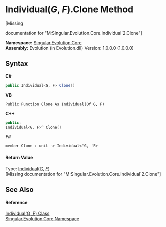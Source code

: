 # Individual(*G*, *F*).Clone Method 
 

\[Missing <summary> documentation for "M:Singular.Evolution.Core.Individual`2.Clone"\]

**Namespace:**&nbsp;<a href="7a43d210-bf66-e44d-0f97-e9e0fe26b1b8">Singular.Evolution.Core</a><br />**Assembly:**&nbsp;Evolution (in Evolution.dll) Version: 1.0.0.0 (1.0.0.0)

## Syntax

**C#**<br />
``` C#
public Individual<G, F> Clone()
```

**VB**<br />
``` VB
Public Function Clone As Individual(Of G, F)
```

**C++**<br />
``` C++
public:
Individual<G, F>^ Clone()
```

**F#**<br />
``` F#
member Clone : unit -> Individual<'G, 'F> 

```


#### Return Value
Type: <a href="afb26626-7779-18a2-0296-c5579e7867df">Individual</a>(<a href="afb26626-7779-18a2-0296-c5579e7867df">*G*</a>, <a href="afb26626-7779-18a2-0296-c5579e7867df">*F*</a>)<br />\[Missing <returns> documentation for "M:Singular.Evolution.Core.Individual`2.Clone"\]

## See Also


#### Reference
<a href="afb26626-7779-18a2-0296-c5579e7867df">Individual(G, F) Class</a><br /><a href="7a43d210-bf66-e44d-0f97-e9e0fe26b1b8">Singular.Evolution.Core Namespace</a><br />